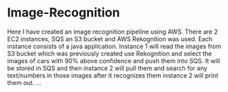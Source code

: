 # Image-Recognition
Here I have created an image recognition pipeline using AWS.
There are 2 EC2 instances, SQS an S3 bucket and AWS Rekognition was used.
Each instance consists of a java application.
Instance 1 will read the images from S3 bucket which was previously created use Rekognition and select the images of cars with 90% above confidence and push them into SQS.
It will be stored in SQS and then instance 2 will pull them and search for any text/numbers in those images after it recognizes them instance 2 will print them out.
...
